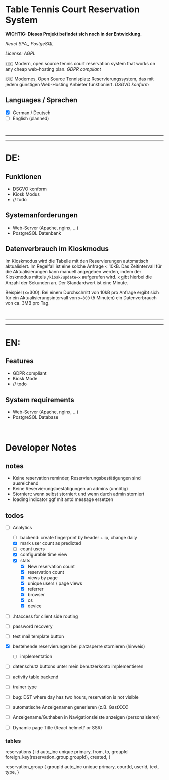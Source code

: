 # Table Tennis Court Reservation System

**WICHTIG: Dieses Projekt befindet sich noch in der Entwicklung.**

*React SPA,, PostgeSQL*

*License: AGPL*

🇺🇸 Modern, open source tennis court reservation system that works on any cheap web-hosting plan. *GDPR compliant*

🇩🇪 Modernes, Open Source Tennisplatz Reservierungssystem, das mit jedem günstigen Web-Hosting Anbieter funktioniert. *DSGVO konform*

## Languages / Sprachen

* [x] German / Deutsch
* [ ] English (planned)

&nbsp;

---
---

# DE:

## Funktionen

* DSGVO konform
* Kiosk Modus
* // todo

## Systemanforderungen

* Web-Server (Apache, nginx, ...)
* PostgreSQL Datenbank

## Datenverbrauch im Kioskmodus

Im Kioskmodus wird die Tabelle mit den Reservierungen automatisch aktualisiert.
Im Regelfall ist eine solche Anfrage < 10kB.
Das Zeitintervall für die Aktualisierungen kann manuell angegeben werden, indem der Kioskmodus mittels `/kiosk?update=x` aufgerufen wird. `x` gibt hierbei die Anzahl der Sekunden an. Der Standardwert ist eine Minute.

Beispiel (x=300): Bei einem Durchschnitt von 10kB pro Anfrage ergibt sich für ein Aktualisierungsintervall von `x=300` (5 Minuten) ein Datenverbrauch von ca. 3MB pro Tag.

&nbsp;

---
---

# EN:

## Features

* GDPR compliant
* Kiosk Mode
* // todo

## System requirements

* Web-Server (Apache, nginx, ...)
* PostgreSQL Database

&nbsp;

# Developer Notes

## notes

* Keine reservation reminder, Reservierungsbestätigungen sind ausreichend
* Keine Reservierungsbestätigungen an admins (unnötig)
* Storniert: wenn selbst storniert und wenn durch admin storniert
* loading indicator ggf mit antd message ersetzen

## todos

* [ ] Analytics
  * [ ] backend: create fingerprint by header + ip, change daily
  * [x] mark user count as predicted
  * [ ] count users
  * [x] configurable time view
  * [x] stats
    * [x] New reservation count
    * [x] reservation count
    * [x] views by page
    * [x] unique users / page views
    * [x] referrer
    * [x] browser
    * [x] os
    * [x] device
* [ ] .htaccess for client side routing
* [ ] password recovery
* [ ] test mail template button
* [x] bestehende reservierungen bei platzsperre stornieren (hinweis)
  * [ ] implementation
* [ ] datenschutz buttons unter mein benutzerkonto implementieren
* [ ] activity table backend
* [ ] trainer type
* [ ] bug: DST where day has two hours, reservation is not visible
* [ ] automatische Anzeigenamen generieren (z.B. GastXXX)
* [ ] Anzeigename/Guthaben in Navigationsleiste anzeigen (personaisieren) 
* [ ] Dynamic page Title (React helmet? or SSR)


### tables

reservations
{
  id auto_inc unique primary,
  from,
  to,
  groupId foreign_key(reservation_group.groupId),
  created,
}

reservation_group
{
  groupId auto_inc unique primary,
  courtId,
  userId,
  text,
  type,
}
